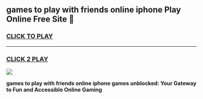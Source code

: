 
## games to play with friends online iphone Play Online Free Site 👋
<h3>
<a href="https://download.freeplayer.one?title=games_to_play_with_friends_online_iphone&ref=21F">CLICK TO PLAY</a></h3>
<hr>

<h3>
<a href="https://download.freeplayer.one?title=games_to_play_with_friends_online_iphone&ref=21F">CLICK 2 PLAY</a>
  
</h3>

<a href="https://download.freeplayer.one?title=games_to_play_with_friends_online_iphone&ref=21F"><img src="https://cdnb.artstation.com/p/assets/images/images/032/539/853/original/anto-thomas-button-gif.gif"></a>


**games to play with friends online iphone games unblocked: Your Gateway to Fun and Accessible Online Gaming**
